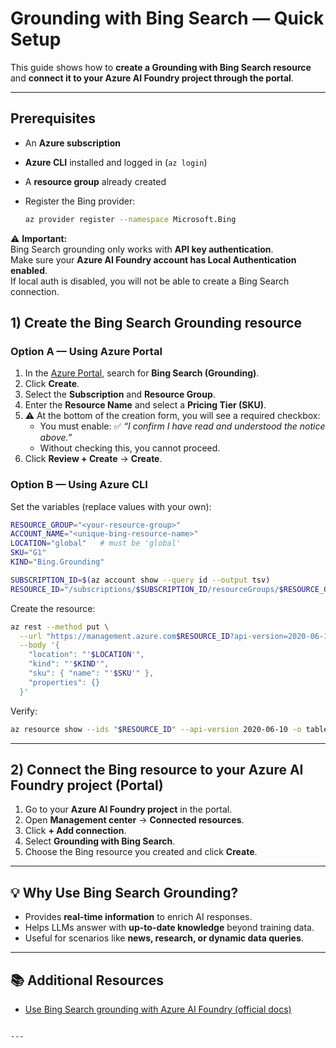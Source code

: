 # Grounding with Bing Search — Quick Setup

This guide shows how to **create a Grounding with Bing Search resource** and **connect it to your Azure AI Foundry project through the portal**.

---

## Prerequisites

* An **Azure subscription**
* **Azure CLI** installed and logged in (`az login`)
* A **resource group** already created
* Register the Bing provider:

  ```bash
  az provider register --namespace Microsoft.Bing
  ```

⚠️ **Important:**  
Bing Search grounding only works with **API key authentication**.  
Make sure your **Azure AI Foundry account has Local Authentication enabled**.  
If local auth is disabled, you will not be able to create a Bing Search connection.


## 1) Create the Bing Search Grounding resource

### Option A — Using Azure Portal

1. In the [Azure Portal](https://portal.azure.com), search for **Bing Search (Grounding)**.  
2. Click **Create**.  
3. Select the **Subscription** and **Resource Group**.  
4. Enter the **Resource Name** and select a **Pricing Tier (SKU)**.  
5. ⚠️ At the bottom of the creation form, you will see a required checkbox:  
   - You must enable: ✅ *“I confirm I have read and understood the notice above.”*  
   - Without checking this, you cannot proceed.  
6. Click **Review + Create** → **Create**. 

### Option B — Using Azure CLI

Set the variables (replace values with your own):

```bash
RESOURCE_GROUP="<your-resource-group>"
ACCOUNT_NAME="<unique-bing-resource-name>"
LOCATION="global"   # must be 'global'
SKU="G1"
KIND="Bing.Grounding"

SUBSCRIPTION_ID=$(az account show --query id --output tsv)
RESOURCE_ID="/subscriptions/$SUBSCRIPTION_ID/resourceGroups/$RESOURCE_GROUP/providers/microsoft.bing/accounts/$ACCOUNT_NAME"
```

Create the resource:

```bash
az rest --method put \
  --url "https://management.azure.com$RESOURCE_ID?api-version=2020-06-10" \
  --body '{
    "location": "'$LOCATION'",
    "kind": "'$KIND'",
    "sku": { "name": "'$SKU'" },
    "properties": {}
  }'
```

Verify:

```bash
az resource show --ids "$RESOURCE_ID" --api-version 2020-06-10 -o table
```

---

## 2) Connect the Bing resource to your Azure AI Foundry project (Portal)

1. Go to your **Azure AI Foundry project** in the portal.
2. Open **Management center** → **Connected resources**.
3. Click **+ Add connection**.
4. Select **Grounding with Bing Search**.
5. Choose the Bing resource you created and click **Create**.

---

## 💡 Why Use Bing Search Grounding?

* Provides **real-time information** to enrich AI responses.
* Helps LLMs answer with **up-to-date knowledge** beyond training data.
* Useful for scenarios like **news, research, or dynamic data queries**.

---

## 📚 Additional Resources

* [Use Bing Search grounding with Azure AI Foundry (official docs)](https://learn.microsoft.com/en-us/azure/ai-foundry/agents/how-to/tools/bing-code-samples?source=recommendations&pivots=portal)

```

---